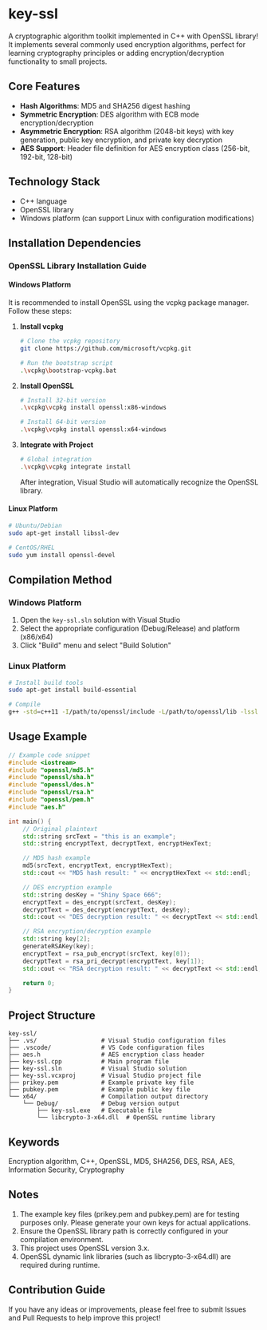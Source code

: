 # key-ssl

A cryptographic algorithm toolkit implemented in C++ with OpenSSL library! It implements several commonly used encryption algorithms, perfect for learning cryptography principles or adding encryption/decryption functionality to small projects.

## Core Features

- **Hash Algorithms**: MD5 and SHA256 digest hashing
- **Symmetric Encryption**: DES algorithm with ECB mode encryption/decryption
- **Asymmetric Encryption**: RSA algorithm (2048-bit keys) with key generation, public key encryption, and private key decryption
- **AES Support**: Header file definition for AES encryption class (256-bit, 192-bit, 128-bit)

## Technology Stack

- C++ language
- OpenSSL library
- Windows platform (can support Linux with configuration modifications)

## Installation Dependencies

### OpenSSL Library Installation Guide

#### Windows Platform

It is recommended to install OpenSSL using the vcpkg package manager. Follow these steps:

1. **Install vcpkg**

   ```bash
   # Clone the vcpkg repository
   git clone https://github.com/microsoft/vcpkg.git
   
   # Run the bootstrap script
   .\vcpkg\bootstrap-vcpkg.bat
   ```

2. **Install OpenSSL**

   ```bash
   # Install 32-bit version
   .\vcpkg\vcpkg install openssl:x86-windows
   
   # Install 64-bit version
   .\vcpkg\vcpkg install openssl:x64-windows
   ```

3. **Integrate with Project**

   ```bash
   # Global integration
   .\vcpkg\vcpkg integrate install
   ```

   After integration, Visual Studio will automatically recognize the OpenSSL library.

#### Linux Platform

```bash
# Ubuntu/Debian
sudo apt-get install libssl-dev

# CentOS/RHEL
sudo yum install openssl-devel
```

## Compilation Method

### Windows Platform

1. Open the `key-ssl.sln` solution with Visual Studio
2. Select the appropriate configuration (Debug/Release) and platform (x86/x64)
3. Click "Build" menu and select "Build Solution"

### Linux Platform

```bash
# Install build tools
sudo apt-get install build-essential

# Compile
g++ -std=c++11 -I/path/to/openssl/include -L/path/to/openssl/lib -lssl -lcrypto key-ssl.cpp -o key-ssl
```

## Usage Example

```cpp
// Example code snippet
#include <iostream>
#include "openssl/md5.h"
#include "openssl/sha.h"
#include "openssl/des.h"
#include "openssl/rsa.h"
#include "openssl/pem.h"
#include "aes.h"

int main() {
    // Original plaintext
    std::string srcText = "this is an example";
    std::string encryptText, decryptText, encryptHexText;

    // MD5 hash example
    md5(srcText, encryptText, encryptHexText);
    std::cout << "MD5 hash result: " << encryptHexText << std::endl;

    // DES encryption example
    std::string desKey = "Shiny Space 666";
    encryptText = des_encrypt(srcText, desKey);
    decryptText = des_decrypt(encryptText, desKey);
    std::cout << "DES decryption result: " << decryptText << std::endl;

    // RSA encryption/decryption example
    std::string key[2];
    generateRSAKey(key);
    encryptText = rsa_pub_encrypt(srcText, key[0]);
    decryptText = rsa_pri_decrypt(encryptText, key[1]);
    std::cout << "RSA decryption result: " << decryptText << std::endl;

    return 0;
}
```

## Project Structure

```
key-ssl/
├── .vs/                  # Visual Studio configuration files
├── .vscode/              # VS Code configuration files
├── aes.h                 # AES encryption class header
├── key-ssl.cpp           # Main program file
├── key-ssl.sln           # Visual Studio solution
├── key-ssl.vcxproj       # Visual Studio project file
├── prikey.pem            # Example private key file
├── pubkey.pem            # Example public key file
└── x64/                  # Compilation output directory
    └── Debug/            # Debug version output
        ├── key-ssl.exe   # Executable file
        └── libcrypto-3-x64.dll  # OpenSSL runtime library
```

## Keywords

Encryption algorithm, C++, OpenSSL, MD5, SHA256, DES, RSA, AES, Information Security, Cryptography

## Notes

1. The example key files (prikey.pem and pubkey.pem) are for testing purposes only. Please generate your own keys for actual applications.
2. Ensure the OpenSSL library path is correctly configured in your compilation environment.
3. This project uses OpenSSL version 3.x.
4. OpenSSL dynamic link libraries (such as libcrypto-3-x64.dll) are required during runtime.

## Contribution Guide

If you have any ideas or improvements, please feel free to submit Issues and Pull Requests to help improve this project!